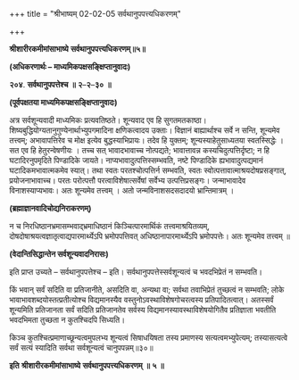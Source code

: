 +++
title = "श्रीभाष्यम् 02-02-05 सर्वथानुपपत्त्यधिकरणम्"

+++


**श्रीशारीरकमीमांसाभाष्ये** **सर्वथानुपपत्त्यधिकरणम्॥५॥**

**(अधिकरणार्थः – माध्यमिकपक्षसङ्क्षिप्तानुवादः)**

**२०४**. **सर्वथानुपपत्तेश्च** **॥** **२**–**२**–**३०** **॥**

**(पूर्वपक्षतया माध्यमिकपक्षसङ्क्षिप्तानुवादः)**

अत्र सर्वशून्यवादी माध्यमिकः प्रत्यवतिष्ठते। शून्यवाद एव हि सुगतमतकाष्ठा। शिष्यबुद्धियोग्यतानुगुण्येनार्थाभ्युपगमादिना क्षणिकत्वादय उक्ताः। विज्ञानं बाह्यार्थाश्च सर्वे न सन्ति, शून्यमेव तत्त्वम्; अभावापत्तिरेव च मोक्ष इत्येव बुद्धस्याभिप्रायः। तदेव हि युक्तम्; शून्यस्याहेतुसाध्यतया स्वतस्सिद्धेः । सत एव हि हेतुरन्वेषणीयः । तच्च सत् भावादभावाच्च नोत्पद्यते; भावात्तावन्न कस्यचिदुत्पत्तिर्दृष्टा; न हि घटादिरनुपमृदिते पिण्डादिके जायते। नाप्यभावादुत्पत्तिस्सम्भवति, नष्टे पिण्डादिके ह्यभावादुत्पद्यमानं घटादिकमभावात्मकमेव स्यात्। तथा स्वतः परतश्चोत्पत्तिर्न सम्भवति, स्वतः स्वोत्पत्तावात्माश्रयदोषप्रसङ्गात्, प्रयोजनाभावाच्च। परतः परोत्पत्तौ परत्वाविशेषात्सर्वेषां सर्वेभ्य उत्पत्तिप्रसङ्गः। जन्माभावादेव विनाशस्याप्यभावः। अतः शून्यमेव तत्त्वम् । अतो जन्मविनाशसदसदादयो भ्रान्तिमात्रम् ।

**(ब्रह्माज्ञानवादिचोद्यनिराकरणम्)**

न च निरधिष्ठानभ्रमासम्भवाद्भ्रमाधिष्ठानं किञ्चित्पारमार्थिकं तत्त्वमाश्रयितव्यम्, दोषदोषाश्रयत्वज्ञातृत्वाद्यपारमार्थ्येऽपि भ्रमोपपत्तिवत् अधिष्ठानापारमार्थ्येऽपि भ्रमोपपत्तेः। अतः शून्यमेव तत्त्वम् ॥

**(वेदान्तिसिद्धान्तेन सर्वशून्यवादनिरासः)**

इति प्राप्त उच्यते – सर्वथानुपपत्तेश्च – इति। सर्वथानुपपत्तेस्सर्वशून्यत्वं च भवदभिप्रेतं न सम्भवति।

किं भवान् सर्वं सदिति वा प्रतिजानीते, असदिति वा, अन्यथा वा; सर्वथा तवाभिप्रेतं तुच्छत्वं न सम्भवति; लोके भावाभावशब्दयोस्तत्प्रतीत्योश्च विद्यमानस्यैव वस्तुनोऽवस्थाविशेषगोचरत्वस्य प्रतिपादितत्वात्। अतस्सर्वं शून्यमिति प्रतिजानता सर्वं सदिति प्रतिजानतेव सर्वस्य विद्यमानस्यावस्थाविशेषयोगितैव प्रतिज्ञाता भवतीति भवदभिमता तुच्छता न कुतश्चिदपि सिध्यति।

किञ्च कुतश्चित्प्रमाणाच्छून्यत्वमुपलभ्य शून्यत्वं सिषाधयिषता तस्य प्रमाणस्य सत्यत्वमभ्युपेत्यम्; तस्यासत्यत्वे सर्वं सत्यं स्यादिति सर्वथा सर्वशून्यत्वं चानुपपन्नम्॥३०॥

**इति** **श्रीशारीरकमीमांसाभाष्ये** **सर्वथानुपपत्त्यधिकरणम्** **॥** **५** **॥**


